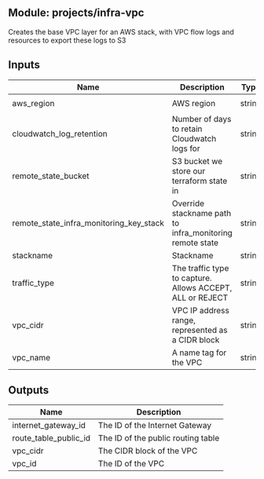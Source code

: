## Module: projects/infra-vpc

Creates the base VPC layer for an AWS stack, with VPC flow logs
and resources to export these logs to S3

## Inputs

| Name | Description | Type | Default | Required |
|------|-------------|:----:|:-----:|:-----:|
| aws\_region | AWS region | string | `"eu-west-1"` | no |
| cloudwatch\_log\_retention | Number of days to retain Cloudwatch logs for | string | n/a | yes |
| remote\_state\_bucket | S3 bucket we store our terraform state in | string | n/a | yes |
| remote\_state\_infra\_monitoring\_key\_stack | Override stackname path to infra_monitoring remote state | string | `""` | no |
| stackname | Stackname | string | `""` | no |
| traffic\_type | The traffic type to capture. Allows ACCEPT, ALL or REJECT | string | `"REJECT"` | no |
| vpc\_cidr | VPC IP address range, represented as a CIDR block | string | n/a | yes |
| vpc\_name | A name tag for the VPC | string | n/a | yes |

## Outputs

| Name | Description |
|------|-------------|
| internet\_gateway\_id | The ID of the Internet Gateway |
| route\_table\_public\_id | The ID of the public routing table |
| vpc\_cidr | The CIDR block of the VPC |
| vpc\_id | The ID of the VPC |

